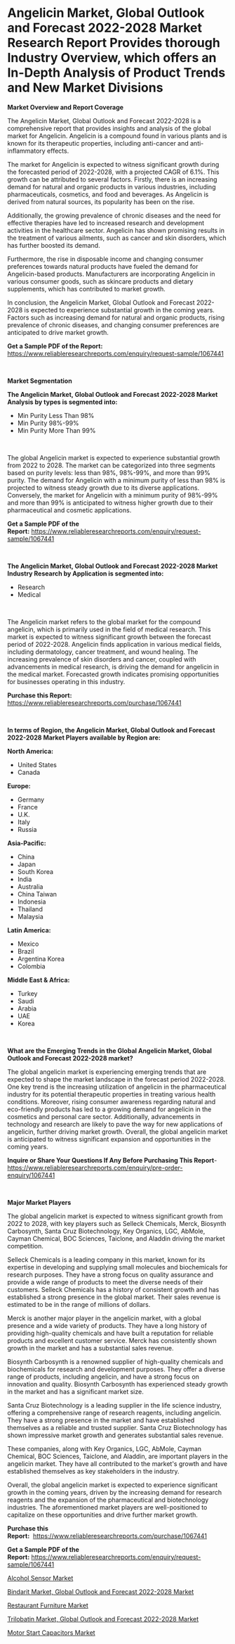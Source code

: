 <p><h1>Angelicin Market, Global Outlook and Forecast 2022-2028 Market Research Report Provides thorough Industry Overview, which offers an In-Depth Analysis of Product Trends and New Market Divisions</h1></p><p><strong>Market Overview and Report Coverage</strong></p>
<p><p>The Angelicin Market, Global Outlook and Forecast 2022-2028 is a comprehensive report that provides insights and analysis of the global market for Angelicin. Angelicin is a compound found in various plants and is known for its therapeutic properties, including anti-cancer and anti-inflammatory effects.</p><p>The market for Angelicin is expected to witness significant growth during the forecasted period of 2022-2028, with a projected CAGR of 6.1%. This growth can be attributed to several factors. Firstly, there is an increasing demand for natural and organic products in various industries, including pharmaceuticals, cosmetics, and food and beverages. As Angelicin is derived from natural sources, its popularity has been on the rise.</p><p>Additionally, the growing prevalence of chronic diseases and the need for effective therapies have led to increased research and development activities in the healthcare sector. Angelicin has shown promising results in the treatment of various ailments, such as cancer and skin disorders, which has further boosted its demand.</p><p>Furthermore, the rise in disposable income and changing consumer preferences towards natural products have fueled the demand for Angelicin-based products. Manufacturers are incorporating Angelicin in various consumer goods, such as skincare products and dietary supplements, which has contributed to market growth.</p><p>In conclusion, the Angelicin Market, Global Outlook and Forecast 2022-2028 is expected to experience substantial growth in the coming years. Factors such as increasing demand for natural and organic products, rising prevalence of chronic diseases, and changing consumer preferences are anticipated to drive market growth.</p></p>
<p><strong>Get a Sample PDF of the Report:</strong> <a href="https://www.reliableresearchreports.com/enquiry/request-sample/1067441">https://www.reliableresearchreports.com/enquiry/request-sample/1067441</a></p>
<p>&nbsp;</p>
<p><strong>Market Segmentation</strong></p>
<p><strong>The Angelicin Market, Global Outlook and Forecast 2022-2028 Market Analysis by types is segmented into:</strong></p>
<p><ul><li>Min Purity Less Than 98%</li><li>Min Purity 98%-99%</li><li>Min Purity More Than 99%</li></ul></p>
<p>&nbsp;</p>
<p><p>The global Angelicin market is expected to experience substantial growth from 2022 to 2028. The market can be categorized into three segments based on purity levels: less than 98%, 98%-99%, and more than 99% purity. The demand for Angelicin with a minimum purity of less than 98% is projected to witness steady growth due to its diverse applications. Conversely, the market for Angelicin with a minimum purity of 98%-99% and more than 99% is anticipated to witness higher growth due to their pharmaceutical and cosmetic applications.</p></p>
<p><strong>Get a Sample PDF of the Report:</strong>&nbsp;<a href="https://www.reliableresearchreports.com/enquiry/request-sample/1067441">https://www.reliableresearchreports.com/enquiry/request-sample/1067441</a></p>
<p>&nbsp;</p>
<p><strong>The Angelicin Market, Global Outlook and Forecast 2022-2028 Market Industry Research by Application is segmented into:</strong></p>
<p><ul><li>Research</li><li>Medical</li></ul></p>
<p>&nbsp;</p>
<p><p>The Angelicin market refers to the global market for the compound angelicin, which is primarily used in the field of medical research. This market is expected to witness significant growth between the forecast period of 2022-2028. Angelicin finds application in various medical fields, including dermatology, cancer treatment, and wound healing. The increasing prevalence of skin disorders and cancer, coupled with advancements in medical research, is driving the demand for angelicin in the medical market. Forecasted growth indicates promising opportunities for businesses operating in this industry.</p></p>
<p><strong>Purchase this Report:</strong>&nbsp; <a href="https://www.reliableresearchreports.com/purchase/1067441">https://www.reliableresearchreports.com/purchase/1067441</a></p>
<p>&nbsp;</p>
<p><strong>In terms of Region, the Angelicin Market, Global Outlook and Forecast 2022-2028 Market Players available by Region are:</strong></p>
<p>
    <p> <strong> North America: </strong>
        <ul>
            <li>United States</li>
            <li>Canada</li>
        </ul>
        </p> 
    <p> <strong> Europe: </strong>
        <ul>
            <li>Germany</li>
            <li>France</li>
            <li>U.K.</li>
            <li>Italy</li>
            <li>Russia</li>
        </ul>
        </p> 
    <p> <strong> Asia-Pacific: </strong>
        <ul>
            <li>China</li>
            <li>Japan</li>
            <li>South Korea</li>
            <li>India</li>
            <li>Australia</li>
            <li>China Taiwan</li>
            <li>Indonesia</li>
            <li>Thailand</li>
            <li>Malaysia</li>
        </ul>
        </p> 
    <p> <strong> Latin America: </strong>
        <ul>
            <li>Mexico</li>
            <li>Brazil</li>
            <li>Argentina Korea</li>
            <li>Colombia</li>
        </ul>
        </p> 
    <p> <strong> Middle East & Africa: </strong>
        <ul>
            <li>Turkey</li>
            <li>Saudi</li>
            <li>Arabia</li>
            <li>UAE</li>
            <li>Korea</li>
        </ul>
    </p>
    </p>
<p>&nbsp;</p>
<p><strong>What are the Emerging Trends in the Global Angelicin Market, Global Outlook and Forecast 2022-2028 market?</strong></p>
<p><p>The global angelicin market is experiencing emerging trends that are expected to shape the market landscape in the forecast period 2022-2028. One key trend is the increasing utilization of angelicin in the pharmaceutical industry for its potential therapeutic properties in treating various health conditions. Moreover, rising consumer awareness regarding natural and eco-friendly products has led to a growing demand for angelicin in the cosmetics and personal care sector. Additionally, advancements in technology and research are likely to pave the way for new applications of angelicin, further driving market growth. Overall, the global angelicin market is anticipated to witness significant expansion and opportunities in the coming years.</p></p>
<p><strong>Inquire or Share Your Questions If Any Before Purchasing This Report</strong>- <a href="https://www.reliableresearchreports.com/enquiry/pre-order-enquiry/1067441">https://www.reliableresearchreports.com/enquiry/pre-order-enquiry/1067441</a></p>
<p>&nbsp;</p>
<p><strong>Major Market Players</strong></p>
<p><p>The global angelicin market is expected to witness significant growth from 2022 to 2028, with key players such as Selleck Chemicals, Merck, Biosynth Carbosynth, Santa Cruz Biotechnology, Key Organics, LGC, AbMole, Cayman Chemical, BOC Sciences, Taiclone, and Aladdin driving the market competition.</p><p>Selleck Chemicals is a leading company in this market, known for its expertise in developing and supplying small molecules and biochemicals for research purposes. They have a strong focus on quality assurance and provide a wide range of products to meet the diverse needs of their customers. Selleck Chemicals has a history of consistent growth and has established a strong presence in the global market. Their sales revenue is estimated to be in the range of millions of dollars.</p><p>Merck is another major player in the angelicin market, with a global presence and a wide variety of products. They have a long history of providing high-quality chemicals and have built a reputation for reliable products and excellent customer service. Merck has consistently shown growth in the market and has a substantial sales revenue.</p><p>Biosynth Carbosynth is a renowned supplier of high-quality chemicals and biochemicals for research and development purposes. They offer a diverse range of products, including angelicin, and have a strong focus on innovation and quality. Biosynth Carbosynth has experienced steady growth in the market and has a significant market size.</p><p>Santa Cruz Biotechnology is a leading supplier in the life science industry, offering a comprehensive range of research reagents, including angelicin. They have a strong presence in the market and have established themselves as a reliable and trusted supplier. Santa Cruz Biotechnology has shown impressive market growth and generates substantial sales revenue.</p><p>These companies, along with Key Organics, LGC, AbMole, Cayman Chemical, BOC Sciences, Taiclone, and Aladdin, are important players in the angelicin market. They have all contributed to the market's growth and have established themselves as key stakeholders in the industry.</p><p>Overall, the global angelicin market is expected to experience significant growth in the coming years, driven by the increasing demand for research reagents and the expansion of the pharmaceutical and biotechnology industries. The aforementioned market players are well-positioned to capitalize on these opportunities and drive further market growth.</p></p>
<p><strong>Purchase this Report:</strong>&nbsp;&nbsp;<a href="https://www.reliableresearchreports.com/purchase/1067441">https://www.reliableresearchreports.com/purchase/1067441</a></p>
<p></p>
<p><strong>Get a Sample PDF of the Report:</strong>&nbsp;<a href="https://www.reliableresearchreports.com/enquiry/request-sample/1067441">https://www.reliableresearchreports.com/enquiry/request-sample/1067441</a></p>
<p><p><a href="https://www.linkedin.com/pulse/alcohol-sensor-market-research-report-provides-thorough-ysv7c/">Alcohol Sensor Market</a></p><p><a href="https://github.com/PeterParrish5/Market-Research-Report-List-1/blob/main/bindarit-market-global-outlook-and-forecast-2022-2028-market.md">Bindarit Market, Global Outlook and Forecast 2022-2028 Market</a></p><p><a href="https://medium.com/@pillingbary7584/restaurant-furniture-market-size-growth-forecast-2023-2030-fea40920780b">Restaurant Furniture Market</a></p><p><a href="https://github.com/CliffMedina6/Market-Research-Report-List-1/blob/main/trilobatin-market-global-outlook-and-forecast-2022-2028-market.md">Trilobatin Market, Global Outlook and Forecast 2022-2028 Market</a></p><p><a href="https://www.linkedin.com/pulse/motor-start-capacitors-market-research-report-unlocks-analysis-dc6be/">Motor Start Capacitors Market</a></p></p>